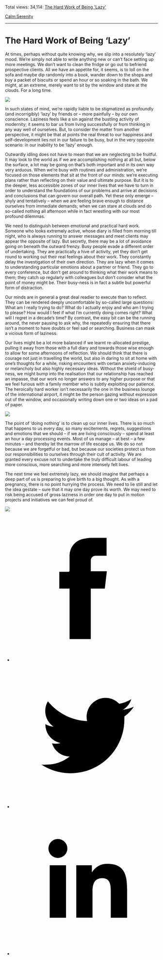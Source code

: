 Total views: 34,114: [The Hard Work of Being 'Lazy'](https://www.theschooloflife.com/thebookoflife/the-hard-work-of-being-lazy/)

[Calm:](https://www.theschooloflife.com/thebookoflife/category/calm/)[Serenity](https://www.theschooloflife.com/thebookoflife/category/calm/serenity/)

* * *

# The Hard Work of Being ‘Lazy’
<style>
						.alignnone {
  display: block;
  margin-left: auto;
  margin-right: auto;
  align: center:
}

.addtoany_share_save_container {
display:none;
}

.wp-block-image {
		display: block;
  margin-left: auto;
  margin-right: auto;
  width: 50%;
}

.aligncenter {
display: block;
  margin-left: auto;
  margin-right: auto;
  align: center:
}

@media only screen and (max-width: 500px) {
  .wp-block-image {
		display: block;
  margin-left: auto;
  margin-right: auto;
  width: 100%;
} }

h1 {max-width: 600px !important;
}
.s18-single-post .content-area .site-main article .post-cat-header-display + .old-wrapper p {
    font-size: 1.200em
}
						</style>

At times, perhaps without quite knowing why, we slip into a resolutely ‘lazy’ mood. We’re simply not able to write anything new or can’t face setting up more meetings. We don’t want to clean the fridge or go out to befriend prospective clients. All we have an appetite for, it seems, is to loll on the sofa and maybe dip randomly into a book, wander down to the shops and buy a packet of biscuits or spend an hour or so soaking in the bath. We might, at an extreme, merely want to sit by the window and stare at the clouds. For a long time.

![](https://www.theschooloflife.com/thebookoflife/wp-content/uploads/2019/05/1200px-Nicolas_Poussin_French_-_Landscape_with_a_Calm_-_Google_Art_Project-1024x761.jpg)

In such states of mind, we’re rapidly liable to be stigmatized as profoundly (and incorrigibly) ‘lazy’ by friends or – more painfully – by our own conscience. Laziness feels like a sin against the bustling activity of modernity; it seems to bar us from living successfully or from thinking in any way well of ourselves. But, to consider the matter from another perspective, it might be that at points the real threat to our happiness and self-development lies not in our failure to be busy, but in the very opposite scenario: in our inability to be ‘lazy’ enough.

Outwardly idling does not have to mean that we are neglecting to be fruitful. It may look to the world as if we are accomplishing nothing at all but, below the surface, a lot may be going on that’s both important and in its own way very arduous. When we’re busy with routines and administration, we’re focused on those elements that sit at the front of our minds: we’re executing plans rather than reflecting on their value and ultimate purpose. But it is to the deeper, less accessible zones of our inner lives that we have to turn in order to understand the foundations of our problems and arrive at decisions and conclusions that can govern our overall path. Yet these only emerge – shyly and tentatively – when we are feeling brave enough to distance ourselves from immediate demands; when we can stare at clouds and do so-called nothing all afternoon while in fact wrestling with our most profound dilemmas.

We need to distinguish between emotional and practical hard work. Someone who looks extremely active, whose diary is filled from morning till night, who is always running to answer messages and meet clients may appear the opposite of lazy. But secretly, there may be a lot of avoidance going on beneath the outward frenzy. Busy people evade a different order of undertaking. They are practically a hive of activity, yet they don’t get round to working out their real feelings about their work. They constantly delay the investigation of their own direction. They are lazy when it comes to understanding particular emotions about a partner or friend. They go to every conference, but don’t get around to thinking what their work means to them; they catch up regularly with colleagues but don’t consider what the point of money might be. Their busy-ness is in fact a subtle but powerful form of distraction.

Our minds are in general a great deal readier to execute than to reflect. They can be rendered deeply uncomfortable by so-called large questions: What am I really trying to do? What do I actually enjoy and who am I trying to please? How would I feel if what I’m currently doing comes right? What will I regret in a decade’s time? By contrast, the easy bit can be the running around, the never pausing to ask why, the repeatedly ensuring that there isn’t a moment to have doubts or feel sad or searching. Business can mask a vicious form of laziness.

Our lives might be a lot more balanced if we learnt re-allocated prestige, pulling it away from those with a full diary and towards those wise enough to allow for some afternoons of reflection. We should think that there is courage not just in travelling the world, but also in daring to sit at home with one’s thoughts for a while, risking encounters with certain anxiety-inducing or melancholy but also highly necessary ideas. Without the shield of busy-ness, we might bump into the realisation that our relationship has reached an impasse, that our work no longer answers to any higher purpose or that we feel furious with a family member who is subtly exploiting our patience. The heroically hard worker isn’t necessarily the one in the business lounge of the international airport, it might be the person gazing without expression out of the window, and occasionally writing down one or two ideas on a pad of paper.

![](https://www.theschooloflife.com/thebookoflife/wp-content/uploads/2019/05/1200px-Poussin_-_Paysage_avec_saint_Jean_%C3%A0_Patmos_-_Chicago_Art_Institute-1024x757.jpg)

The point of ‘doing nothing’ is to clean up our inner lives. There is so much that happens to us every day, so many excitements, regrets, suggestions and emotions that we should – if we are living consciously – spend at least an hour a day processing events. Most of us manage – at best – a few minutes – and thereby let the marrow of life escape us. We do so not because we are forgetful or bad, but because our societies protect us from our responsibilities to ourselves through their cult of activity. We are granted every excuse not to undertake the truly difficult labour of leading more conscious, more searching and more intensely felt lives.

The next time we feel extremely lazy, we should imagine that perhaps a deep part of us is preparing to give birth to a big thought. As with a pregnancy, there is no point hurrying the process. We need to lie still and let the idea gestate – sure that it may one day prove its worth. We may need to risk being accused of gross laziness in order one day to put in motion projects and initiatives we can feel proud of.

[![](https://img.youtube.com/vi/4_k8CFmmIi8/0.jpg)](https://www.youtube.com/embed/4_k8CFmmIi8 '')
<style>
    .iframe-class { display: block !important; }
</style>

- [<svg xmlns="http://www.w3.org/2000/svg" viewbox="0 0 26 26"><title>Facebook</title>
                    <g>
                        <path d="M8.38,10H9.92c.2,0,.29,0,.29-.28,0-.82,0-1.64,0-2.46a3.05,3.05,0,0,1,2.57-3.15A7.22,7.22,0,0,1,14,3.95c.86,0,1.71,0,2.57,0h.25v3.2h-2A.85.85,0,0,0,14,8c0,.62,0,1.24,0,1.91h2.87L16.51,13H14v9H10.21V13H8.38Z"></path>
                    </g>
                </svg>](http://www.facebook.com/sharer/sharer.php?u=https://www.theschooloflife.com/thebookoflife/the-hard-work-of-being-lazy/)
- [<svg xmlns="http://www.w3.org/2000/svg" viewbox="0 0 26 26"><title>Twitter</title>
                    <path d="M21.69,7.9a6.75,6.75,0,0,1-1.94.53,3.39,3.39,0,0,0,1.48-1.87,6.76,6.76,0,0,1-2.14.82,3.38,3.38,0,0,0-5.75,3.08,9.59,9.59,0,0,1-7-3.53,3.38,3.38,0,0,0,1,4.51A3.36,3.36,0,0,1,5.89,11v0A3.38,3.38,0,0,0,8.6,14.37a3.39,3.39,0,0,1-1.53.06,3.38,3.38,0,0,0,3.15,2.35A6.78,6.78,0,0,1,6,18.22a6.87,6.87,0,0,1-.81,0A9.6,9.6,0,0,0,20,10.08q0-.22,0-.44A6.86,6.86,0,0,0,21.69,7.9Z"></path>
                </svg>](http://twitter.com/share?url=https://www.theschooloflife.com/thebookoflife/the-hard-work-of-being-lazy/&text=&via=theschooloflife)
- [<svg xmlns="http://www.w3.org/2000/svg" viewbox="0 0 26 26"><title>LinkedIn</title>
<path class="cls-2" d="M6.67,10H9.58v9.36H6.67ZM8.13,5.32A1.69,1.69,0,1,1,6.44,7,1.69,1.69,0,0,1,8.13,5.32"></path><path class="cls-2" d="M11.41,10H14.2v1.28h0A3.06,3.06,0,0,1,17,9.75c2.95,0,3.49,1.94,3.49,4.46v5.14H17.57V14.79c0-1.09,0-2.48-1.51-2.48s-1.75,1.18-1.75,2.4v4.63H11.41Z"></path></svg>](https://www.linkedin.com/shareArticle?mini=true&url=https://www.theschooloflife.com/thebookoflife/the-hard-work-of-being-lazy/)

